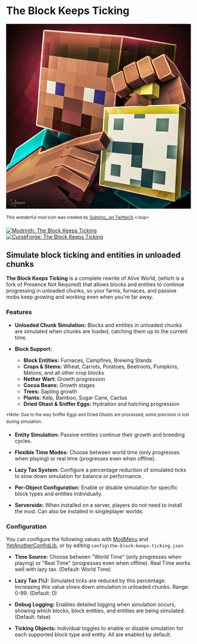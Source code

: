 # The Block Keeps Ticking

[![icon.png](icon.png)](https://twitter.com/Sulmino_/status/1979955766074261928)

<sup>This wonderful mod icon was created by [Sulmino_ on Twitter/X](https://x.com/Sulmino_).</sup>

[![Modrinth: The Block Keeps Ticking](https://img.shields.io/badge/Modrinth-The_Block_Keeps_Ticking-00ae5d?logo=modrinth)](https://modrinth.com/mod/the-block-keeps-ticking) [![CurseForge: The Block Keeps Ticking](https://img.shields.io/badge/CurseForge-The_Block_Keeps_Ticking-f16437?logo=curseforge)](https://www.curseforge.com/minecraft/mc-mods/the-block-keeps-ticking)

## Simulate block ticking and entities in unloaded chunks

**The Block Keeps Ticking** is a complete rewrite of Alive World, (which is a fork of Presence Not Required) that allows blocks and entities to continue progressing in unloaded chunks, so your farms, furnaces, and passive mobs keep growing and working even when you're far away.

### Features

* **Unloaded Chunk Simulation:** Blocks and entities in unloaded chunks are simulated when chunks are loaded, catching them up to the current time.

* **Block Support:**
  * **Block Entities:** Furnaces, Campfires, Brewing Stands
  * **Crops & Stems:** Wheat, Carrots, Potatoes, Beetroots, Pumpkins, Melons, and all other crop blocks
  * **Nether Wart:** Growth progression
  * **Cocoa Beans:** Growth stages
  * **Trees:** Sapling growth
  * **Plants:** Kelp, Bamboo, Sugar Cane, Cactus
  * **Dried Ghast & Sniffer Eggs:** Hydration and hatching progression

<sup>*Note: Due to the way Sniffer Eggs and Dried Ghasts are processed, some precision is lost during simulation.</sup>

* **Entity Simulation:** Passive entities continue their growth and breeding cycles.

* **Flexible Time Modes:** Choose between world time (only progresses when playing) or real time (progresses even when offline).

* **Lazy Tax System:** Configure a percentage reduction of simulated ticks to slow down simulation for balance or performance.

* **Per-Object Configuration:** Enable or disable simulation for specific block types and entities individually.

* **Serverside:** When installed on a server, players do not need to install the mod. Can also be installed in singleplayer worlds.

### Configuration

You can configure the following values with [ModMenu](https://github.com/TerraformersMC/ModMenu) and [YetAnotherConfigLib](https://github.com/isXander/YetAnotherConfigLib), or by editing `config\the-block-keeps-ticking.json`.

* **Time Source:** Choose between "World Time" (only progresses when playing) or "Real Time" (progresses even when offline). Real Time works well with lazy tax. (Default: World Time)

* **Lazy Tax (%):** Simulated ticks are reduced by this percentage. Increasing this value slows down simulation in unloaded chunks. Range: 0-99. (Default: 0)

* **Debug Logging:** Enables detailed logging when simulation occurs, showing which blocks, block entities, and entities are being simulated. (Default: false)

* **Ticking Objects:** Individual toggles to enable or disable simulation for each supported block type and entity. All are enabled by default.

